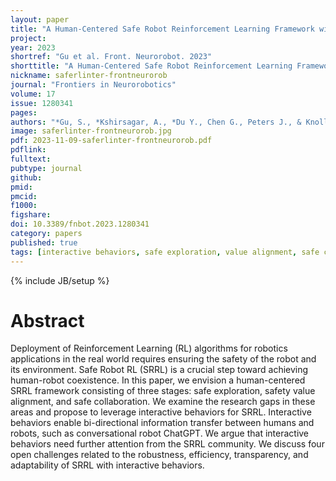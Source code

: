```yaml
---
layout: paper
title: "A Human-Centered Safe Robot Reinforcement Learning Framework with Interactive Behaviors"
project: 
year: 2023
shortref: "Gu et al. Front. Neurorobot. 2023"
shorttitle: "A Human-Centered Safe Robot Reinforcement Learning Framework with Interactive Behaviors"
nickname: saferlinter-frontneurorob
journal: "Frontiers in Neurorobotics"
volume: 17
issue: 1280341
pages: 
authors: "*Gu, S., *Kshirsagar, A., *Du Y., Chen G., Peters J., & Knoll A."
image: saferlinter-frontneurorob.jpg
pdf: 2023-11-09-saferlinter-frontneurorob.pdf
pdflink:
fulltext:  
pubtype: journal
github:
pmid:  
pmcid:
f1000:
figshare:
doi: 10.3389/fnbot.2023.1280341
category: papers
published: true
tags: [interactive behaviors, safe exploration, value alignment, safe collaboration]
---
```

{% include JB/setup %}

# Abstract

Deployment of Reinforcement Learning (RL) algorithms for robotics applications in the real world requires ensuring the safety of the robot and its environment. Safe Robot RL (SRRL) is a crucial step toward achieving human-robot coexistence. In this paper, we envision a human-centered SRRL framework consisting of three stages: safe exploration, safety value alignment, and safe collaboration. We examine the research gaps in these areas and propose to leverage interactive behaviors for SRRL. Interactive behaviors enable bi-directional information transfer between humans and robots, such as conversational robot ChatGPT. We argue that interactive behaviors need further attention from the SRRL community. We discuss four open challenges related to the robustness, efficiency, transparency, and adaptability of SRRL with interactive behaviors.